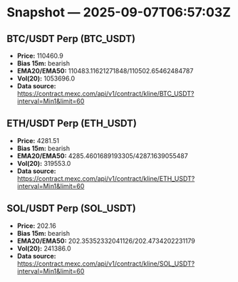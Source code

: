 # Snapshot — 2025-09-07T06:57:03Z

## BTC/USDT Perp (BTC_USDT)
- **Price:** 110460.9
- **Bias 15m:** bearish
- **EMA20/EMA50:** 110483.11621271848/110502.65462484787
- **Vol(20):** 1053696.0
- **Data source:** https://contract.mexc.com/api/v1/contract/kline/BTC_USDT?interval=Min1&limit=60

## ETH/USDT Perp (ETH_USDT)
- **Price:** 4281.51
- **Bias 15m:** bearish
- **EMA20/EMA50:** 4285.4601689193305/4287.1639055487
- **Vol(20):** 319553.0
- **Data source:** https://contract.mexc.com/api/v1/contract/kline/ETH_USDT?interval=Min1&limit=60

## SOL/USDT Perp (SOL_USDT)
- **Price:** 202.16
- **Bias 15m:** bearish
- **EMA20/EMA50:** 202.35352332041126/202.4734202231179
- **Vol(20):** 241386.0
- **Data source:** https://contract.mexc.com/api/v1/contract/kline/SOL_USDT?interval=Min1&limit=60
